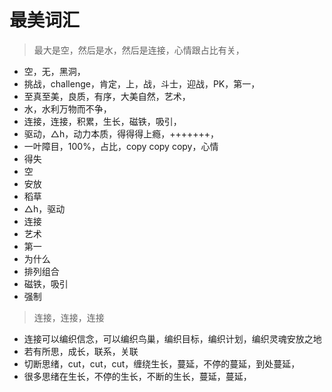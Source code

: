 # 最美词汇



> 最大是空，然后是水，然后是连接，心情跟占比有关，

* 空，无，黑洞，
* 挑战，challenge，肯定，上，战，斗士，迎战，PK，第一，
* 至真至美，良质，有序，大美自然，艺术，
* 水，水利万物而不争，
* 连接，连接，积累，生长，磁铁，吸引，
* 驱动，△h，动力本质，得得得上瘾，+++++++，
* 一叶障目，100%，占比，copy copy copy，心情
* 得失
* 空
* 安放
* 稻草
* △h，驱动
* 连接
* 艺术
* 第一
* 为什么
* 排列组合
* 磁铁，吸引
* 强制

> 连接，连接，连接

* 连接可以编织信念，可以编织鸟巢，编织目标，编织计划，编织灵魂安放之地
* 若有所思，成长，联系，关联
* 切断思绪，cut，cut，cut，缠绕生长，蔓延，不停的蔓延，到处蔓延，
* 很多思绪在生长，不停的生长，不断的生长，蔓延，蔓延，

